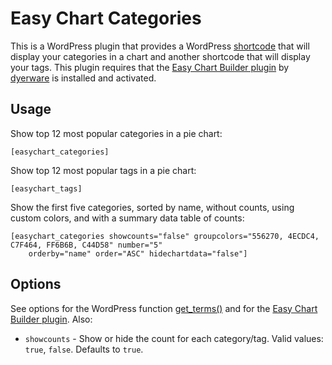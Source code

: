 Easy Chart Categories
===
This is a WordPress plugin that provides a WordPress [shortcode](http://codex.wordpress.org/Shortcode) that will display your categories in a chart and another shortcode that will display your tags.  This plugin requires that the [Easy Chart Builder plugin](http://wordpress.org/extend/plugins/easy-chart-builder/) by [dyerware](http://profiles.wordpress.org/users/dyerware/) is installed and activated.

Usage
---
Show top 12 most popular categories in a pie chart:

    [easychart_categories]

Show top 12 most popular tags in a pie chart:

    [easychart_tags]

Show the first five categories, sorted by name, without counts, using custom colors, and with a summary data table of counts:

    [easychart_categories showcounts="false" groupcolors="556270, 4ECDC4, C7F464, FF6B6B, C44D58" number="5"
        orderby="name" order="ASC" hidechartdata="false"]

Options
---
See options for the WordPress function [get_terms()](http://codex.wordpress.org/Function_Reference/get_terms) and for the [Easy Chart Builder plugin](http://www.dyerware.com/main/products/easy-chart-builder-plugin-parameters.html).  Also:

- `showcounts` - Show or hide the count for each category/tag.  Valid values:  `true`, `false`.  Defaults to `true`.
